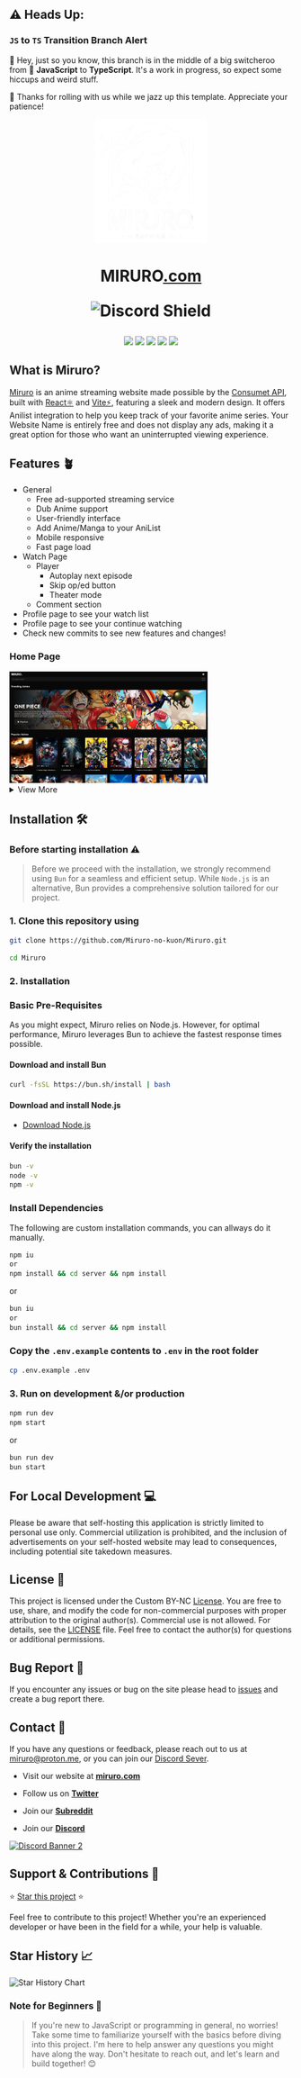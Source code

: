 ## ⚠️ Heads Up:  
### `JS` to `TS` Transition Branch Alert

🔷 Hey, just so you know, this branch is in the middle of a big switcheroo from 📜 **JavaScript** to **TypeScript**. It's a work in progress, so expect some hiccups and weird stuff.

🚧 Thanks for rolling with us while we jazz up this template. Appreciate your patience!

<p align="center">
  <a href="https://www.miruro.com" target="_blank">
    <img src="https://raw.githubusercontent.com/Miruro-no-kuon/Miruro/main/src/assets/miruro-transparent-white.png" alt="Logo" width="200"/>
  </a>
</p>

<h1 align="center">
    MIRURO<a href="https://www.miruro.com">.com</a>
  <p align="center">
    <img src="https://discordapp.com/api/guilds/1199699127190167643/widget.png?style=shield" alt="Discord Shield"/>
  </p>
</h1>

<p align="center">
  <a href="#"><img src="https://img.shields.io/badge/typescript-%23007acc.svg?style=for-the-badge&logo=typescript&logoColor=%23ffffff"/></a>
  <a href="#"><img src="https://img.shields.io/badge/react-%2320232a.svg?style=for-the-badge&logo=react&logoColor=%2361DAFB"/></a>
  <a href="#"><img src="https://img.shields.io/badge/vite-%239269fe.svg?style=for-the-badge&logo=vite&logoColor=yellow&border"/></a>
  <a href="#"><img src="https://img.shields.io/badge/vercel-%23000000.svg?style=for-the-badge&logo=vercel&logoColor=white"/></a>
  <a href="#"><img src="https://img.shields.io/badge/cloudflare-white.svg?style=for-the-badge&logo=cloudflare&logoColor=orange"/></a>
</p>

## What is Miruro?

<p><a href="https://www.miruro.com">Miruro</a> is an anime streaming website made possible by the <a href="https://github.com/consumet">Consumet API</a>, built with  <a href="https://react.dev/">React⚛️</a> and <a href="https://vitejs.dev/">Vite⚡</a>, featuring a sleek and modern design. It offers Anilist integration to help you keep track of your favorite anime series. Your Website Name is entirely free and does not display any ads, making it a great option for those who want an uninterrupted viewing experience.</p>

## Features 🪴

- General
  - Free ad-supported streaming service
  - Dub Anime support
  - User-friendly interface
  - Add Anime/Manga to your AniList
  - Mobile responsive
  - Fast page load
- Watch Page
  - Player
    - Autoplay next episode
    - Skip op/ed button
    - Theater mode
  - Comment section
- Profile page to see your watch list
- Profile page to see your continue watching
- Check new commits to see new features and changes!

<div style="text-align: left;">
  <h3>Home Page</h3>

  <img src="https://raw.githubusercontent.com/Miruro-no-kuon/.github/main/profile/home-page.webp" alt="Home Page" style="max-width: 70%;" >
  <details>
  <summary>View More</summary>
  <h3>Splash Page</h3>
  <br>
  <img src="https://raw.githubusercontent.com/Miruro-no-kuon/.github/main/profile/splash-page.webp" alt="Splash Page" style="max-width: 70%;">

  <h3>Watch Page</h3>
  <img src="https://raw.githubusercontent.com/Miruro-no-kuon/.github/main/profile/watch-page.webp" alt="Watch Page" style="max-width: 70%;">

  <h3>Footer</h3>
  <img src="https://raw.githubusercontent.com/Miruro-no-kuon/.github/main/profile/footer.webp" alt="Footer" style="max-width: 70%;">
  </details>
</div>

## Installation 🛠️

### Before starting installation ⚠️

> Before we proceed with the installation, we strongly recommend using `Bun` for a seamless and efficient setup. While `Node.js` is an alternative, Bun provides a comprehensive solution tailored for our project.

### 1. Clone this repository using

```bash
git clone https://github.com/Miruro-no-kuon/Miruro.git
```

```bash
cd Miruro
```

### 2. Installation

### Basic Pre-Requisites

As you might expect, Miruro relies on Node.js. However, for optimal performance, Miruro leverages Bun to achieve the fastest response times possible.

#### Download and install Bun

```bash
curl -fsSL https://bun.sh/install | bash
```

#### Download and install Node.js

- [Download Node.js](https://nodejs.org/)

#### Verify the installation

```bash
bun -v
node -v
npm -v
```

### Install Dependencies

The following are custom installation commands, you can allways do it manually.

```bash
npm iu
or
npm install && cd server && npm install
```

or

```bash
bun iu
or
bun install && cd server && npm install
```

### Copy the `.env.example` contents to `.env` in the root folder

```bash
cp .env.example .env
```

### 3. Run on development &/or production

```bash
npm run dev
npm start
```

or

```bash
bun run dev
bun start
```

## For Local Development 💻

Please be aware that self-hosting this application is strictly limited to personal use only. Commercial utilization is prohibited, and the inclusion of advertisements on your self-hosted website may lead to consequences, including potential site takedown measures.

## License 📝

This project is licensed under the Custom BY-NC [License](LICENSE). You are free to use, share, and modify the code for non-commercial purposes with proper attribution to the original author(s). Commercial use is not allowed. For details, see the [LICENSE](LICENSE) file. Feel free to contact the author(s) for questions or additional permissions.

## Bug Report 🐞

If you encounter any issues or bug on the site please head to [issues](https://github.com/Miruro-no-kuon/Miruro-no-Kuon/issues) and create a bug report there.

## Contact 📧

If you have any questions or feedback, please reach out to us at [miruro@proton.me](mailto:miruro@proton.me), or you can join our [Discord Sever](https://discord.com/invite/4kfypZ96K4).

- Visit our website at **[miruro.com](https://www.miruro.com)**

- Follow us on **[Twitter](https://twitter.com/miruro_official)**

- Join our **[Subreddit](https://www.reddit.com/r/miruro)**

- Join our **[Discord](https://discord.gg/4kfypZ96K4)**

<a href="https://discord.com/invite/Uaaw6R8y">

  ![Discord Banner 2](https://discordapp.com/api/guilds/1199699127190167643/widget.png?style=banner2)
</a>

## Support & Contributions 🤲

⭐️ [Star this project](https://github.com/Miruro-no-kuon/Miruro-no-Kuon) ⭐️

Feel free to contribute to this project! Whether you're an experienced developer or have been in the field for a while, your help is valuable.

## Star History 📈

<div align="left">
    <img src="https://api.star-history.com/svg?repos=Miruro-no-kuon/Miruro&type=Date" alt="Star History Chart" style="max-width: 70%;" />
</div>

### Note for Beginners 💬

> If you're new to JavaScript or programming in general, no worries! Take some time to familiarize yourself with the basics before diving into this project. I'm here to help answer any questions you might have along the way. Don't hesitate to reach out, and let's learn and build together! 😊
